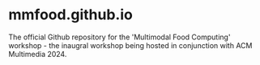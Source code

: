 # mmfood.github.io
The official Github repository for the 'Multimodal Food Computing' workshop - the inaugral workshop being hosted in conjunction with ACM Multimedia 2024.
